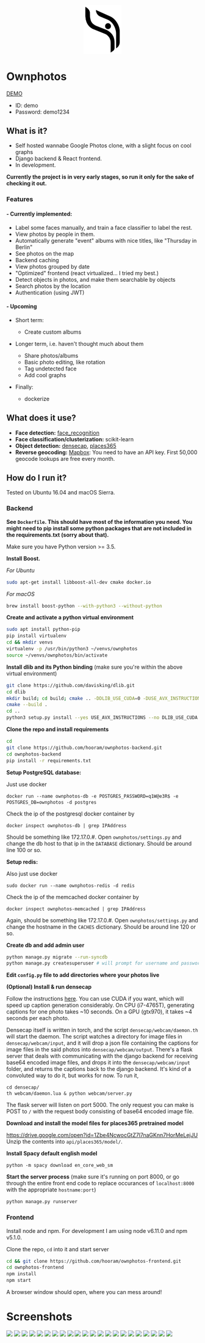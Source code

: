 <div style="text-align:center"><img width="100" src ="/screenshots/logo.png"/></div>

# Ownphotos

[DEMO](https://demo.ownphotos.io)

- ID: demo
- Password: demo1234

## What is it?

- Self hosted wannabe Google Photos clone, with a slight focus on cool graphs
- Django backend & React frontend. 
- In development. 

**Currently the project is in very early stages, so run it only for the sake of checking it out.**

### Features

#### - Currently implemented:
  
  - Label some faces manually, and train a face classifier to label the rest.
  - View photos by people in them.
  - Automatically generate "event" albums with nice titles, like "Thursday in Berlin"
  - See photos on the map
  - Backend caching
  - View photos grouped by date
  - "Optimized" frontend (react virtualized... I tried my best.)
  - Detect objects in photos, and make them searchable by objects 
  - Search photos by the location 
  - Authentication (using JWT)


#### - Upcoming

  - Short term:
    - Create custom albums

  - Longer term, i.e. haven't thought much about them
    - Share photos/albums
    - Basic photo editing, like rotation
    - Tag undetected face
    - Add cool graphs

  - Finally:
    - dockerize


## What does it use?

- **Face detection:** [face_recognition](https://github.com/ageitgey/face_recognition) 
- **Face classification/clusterization:** scikit-learn
- **Object detection:** [densecap](https://github.com/jcjohnson/densecap), [places365](http://places.csail.mit.edu/)
- **Reverse geocoding:** [Mapbox](https://www.mapbox.com/): You need to have an API key. First 50,000 geocode lookups are free every month.


## How do I run it?

Tested on Ubuntu 16.04 and macOS Sierra.

### Backend



**See `Dockerfile`. This should have most of the information you need. You might need to pip install some python packages that are not included in the requirements.txt (sorry about that).**



Make sure you have Python version >= 3.5. 

**Install Boost.**

*For Ubuntu*
```bash
sudo apt-get install libboost-all-dev cmake docker.io
```

*For macOS*
```bash
brew install boost-python --with-python3 --without-python
```

**Create and activate a python virtual environment**


```bash
sudo apt install python-pip
pip install virtualenv
cd && mkdir venvs
virtualenv -p /usr/bin/python3 ~/venvs/ownphotos 
source ~/venvs/ownphotos/bin/activate
```

**Install dlib and its Python binding** (make sure you're within the above virtual environment)


```bash
git clone https://github.com/davisking/dlib.git
cd dlib
mkdir build; cd build; cmake .. -DDLIB_USE_CUDA=0 -DUSE_AVX_INSTRUCTIONS=1;
cmake --build .
cd ..
python3 setup.py install --yes USE_AVX_INSTRUCTIONS --no DLIB_USE_CUDA
```

**Clone the repo and install requirements**

```bash
cd
git clone https://github.com/hooram/ownphotos-backend.git
cd ownphotos-backend
pip install -r requirements.txt
```

**Setup PostgreSQL database:**

Just use docker

```
docker run --name ownphotos-db -e POSTGRES_PASSWORD=q1W@e3R$ -e POSTGRES_DB=ownphotos -d postgres
```
Check the ip of the postgresql docker container by 

```
docker inspect ownphotos-db | grep IPAddress
```

Should be something like 172.17.0.#. Open `ownphotos/settings.py` and change the db host to that ip in the `DATABASE` dictionary. Should be around line 100 or so.

**Setup redis:**

Also just use docker

```
sudo docker run --name ownphotos-redis -d redis
```

Check the ip of the memcached docker container by

```
docker inspect ownphotos-memcached | grep IPAddress
```

Again, should be something like 172.17.0.#. Open `ownphotos/settings.py` and change the hostname in the `CACHES` dictionary. Should be around line 120 or so. 

**Create db and add admin user**

```bash
python manage.py migrate --run-syncdb
python manage.py createsuperuser # will prompt for username and password. use admin/password
```

**Edit `config.py` file to add directories where your photos live**


**(Optional) Install & run densecap**

Follow the instructions [here](/densecap/README.md). You can use CUDA if you want, which will speed up caption generation considerably. On CPU (i7-4765T), generating captions for one photo takes ~10 seconds. On a GPU (gtx970), it takes ~4 seconds per each photo. 

Densecap itself is written in torch, and the script `densecap/webcam/daemon.th` will start the daemon. The script watches a directory for image files in `densecap/webcam/input`, and it will drop a json file containing the captions for image files in the said photos into `densecap/webcam/output`. There's a flask server that deals with communicating with the django backend for receiving base64 encoded image files, and drops it into the `densecap/webcam/input` folder, and returns the captions back to the django backend. It's kind of a convoluted way to do it, but works for now. To run it, 

```
cd densecap/
th webcam/daemon.lua & python webcam/server.py

```

The flask server will listen on port 5000. The only request you can make is POST to `/` with the request body consisting of base64 encoded image file.



**Download and install the model files for places365 pretrained model**

https://drive.google.com/open?id=1Zbe4NcwocGtZ7l7naGKnn7HorMeLejJU
Unzip the contents into `api/places365/model/`.


**Install Spacy default english model**
```
python -m spacy download en_core_web_sm
```



**Start the server process** (make sure it's running on port 8000, or go through the entire front end code to replace occurances of `localhost:8000` with the appropriate `hostname:port`)

```bash
python manage.py runserver
```




### Frontend

Install node and npm. For development I am using node v6.11.0 and npm v5.1.0.

Clone the repo, `cd` into it and start server

```bash
cd && git clone https://github.com/hooram/ownphotos-frontend.git
cd ownphotos-frontend
npm install
npm start
```

A browser window should open, where you can mess around!

# Screenshots

![](https://s3.eu-central-1.amazonaws.com/ownphotos-deploy/ownphotos_screenshots/01.png)
![](https://s3.eu-central-1.amazonaws.com/ownphotos-deploy/ownphotos_screenshots/02.png)
![](https://s3.eu-central-1.amazonaws.com/ownphotos-deploy/ownphotos_screenshots/03.png)
![](https://s3.eu-central-1.amazonaws.com/ownphotos-deploy/ownphotos_screenshots/04.png)
![](https://s3.eu-central-1.amazonaws.com/ownphotos-deploy/ownphotos_screenshots/05.png)
![](https://s3.eu-central-1.amazonaws.com/ownphotos-deploy/ownphotos_screenshots/06.png)
![](https://s3.eu-central-1.amazonaws.com/ownphotos-deploy/ownphotos_screenshots/07.png)
![](https://s3.eu-central-1.amazonaws.com/ownphotos-deploy/ownphotos_screenshots/08.png)
![](https://s3.eu-central-1.amazonaws.com/ownphotos-deploy/ownphotos_screenshots/09.png)
![](https://s3.eu-central-1.amazonaws.com/ownphotos-deploy/ownphotos_screenshots/10.png)
![](https://s3.eu-central-1.amazonaws.com/ownphotos-deploy/ownphotos_screenshots/11.png)
![](https://s3.eu-central-1.amazonaws.com/ownphotos-deploy/ownphotos_screenshots/12.png)
![](https://s3.eu-central-1.amazonaws.com/ownphotos-deploy/ownphotos_screenshots/13.png)
![](https://s3.eu-central-1.amazonaws.com/ownphotos-deploy/ownphotos_screenshots/14.png)
![](https://s3.eu-central-1.amazonaws.com/ownphotos-deploy/ownphotos_screenshots/15.png)
![](https://s3.eu-central-1.amazonaws.com/ownphotos-deploy/ownphotos_screenshots/16.png)
![](https://s3.eu-central-1.amazonaws.com/ownphotos-deploy/ownphotos_screenshots/17.png)
![](https://s3.eu-central-1.amazonaws.com/ownphotos-deploy/ownphotos_screenshots/18.png)
![](https://s3.eu-central-1.amazonaws.com/ownphotos-deploy/ownphotos_screenshots/19.png)
![](https://s3.eu-central-1.amazonaws.com/ownphotos-deploy/ownphotos_screenshots/20.png)
![](https://s3.eu-central-1.amazonaws.com/ownphotos-deploy/ownphotos_screenshots/21.png)
![](https://s3.eu-central-1.amazonaws.com/ownphotos-deploy/ownphotos_screenshots/22.png)
